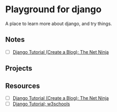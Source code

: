 # Playground for django

A place to learn more about django, and try things.

## Notes

- [ ] [Django Tutorial (Create a Blog); The Net Ninja](notes/django-tutorial-create-a-blog--the-net-ninja.md)

## Projects

## Resources

- [ ] [Django Tutorial (Create a Blog); The Net Ninja](https://www.youtube.com/playlist?list=PL4cUxeGkcC9ib4HsrXEYpQnTOTZE1x0uc)
- [ ] [Django Tutorial; w3schools](https://www.w3schools.com/django/)
